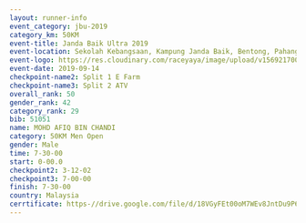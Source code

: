 ```yaml
---
layout: runner-info 
event_category: jbu-2019 
category_km: 50KM 
event-title: Janda Baik Ultra 2019
event-location: Sekolah Kebangsaan, Kampung Janda Baik, Bentong, Pahang, Malaysia 
event-logo: https://res.cloudinary.com/raceyaya/image/upload/v1569217009/logo/janda-baik_vch1pc.jpg 
event-date: 2019-09-14 
checkpoint-name2: Split 1 E Farm 
checkpoint-name3: Split 2 ATV 
overall_rank: 50
gender_rank: 42
category_rank: 29
bib: 51051
name: MOHD AFIQ BIN CHANDI
category: 50KM Men Open
gender: Male
time: 7-30-00
start: 0-00.0
checkpoint2: 3-12-02
checkpoint3: 7-00-00
finish: 7-30-00
country: Malaysia
cerrtificate: https-//drive.google.com/file/d/18VGyFEt00oM7WEv8JntDu9P6T788SxyS/view?usp=sharing
---
```

